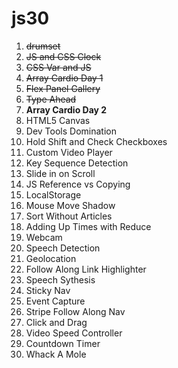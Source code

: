 # js30
1. ~~drumset~~
2. ~~JS and CSS Clock~~
3. ~~CSS Var and JS~~
4. ~~Array Cardio Day 1~~
5. ~~Flex Panel Gallery~~
6. ~~Type Ahead~~
7. **Array Cardio Day 2**
8. HTML5 Canvas
9. Dev Tools Domination
10. Hold Shift and Check Checkboxes
11. Custom Video Player
12. Key Sequence Detection
13. Slide in on Scroll
14. JS Reference vs Copying
15. LocalStorage
16. Mouse Move Shadow
17. Sort Without Articles
18. Adding Up Times with Reduce
19. Webcam
20. Speech Detection
21. Geolocation
22. Follow Along Link Highlighter
23. Speech Sythesis
24. Sticky Nav
25. Event Capture
26. Stripe Follow Along Nav
27. Click and Drag
28. Video Speed Controller
29. Countdown Timer
30. Whack A Mole